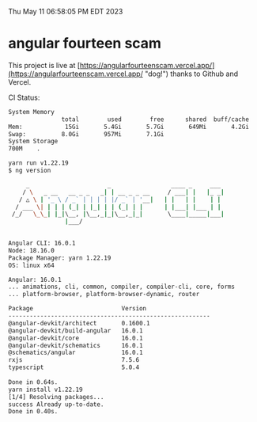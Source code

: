 Thu May 11 06:58:05 PM EDT 2023

# angular fourteen scam


This project is live at [https://angularfourteenscam.vercel.app/](https://angularfourteenscam.vercel.app/ "dog!") thanks to Github and Vercel.

CI Status: 

```bash
System Memory
               total        used        free      shared  buff/cache   available
Mem:            15Gi       5.4Gi       5.7Gi       649Mi       4.2Gi       8.9Gi
Swap:          8.0Gi       957Mi       7.1Gi
System Storage
700M	.
```
```bash
yarn run v1.22.19
$ ng version

     _                      _                 ____ _     ___
    / \   _ __   __ _ _   _| | __ _ _ __     / ___| |   |_ _|
   / △ \ | '_ \ / _` | | | | |/ _` | '__|   | |   | |    | |
  / ___ \| | | | (_| | |_| | | (_| | |      | |___| |___ | |
 /_/   \_\_| |_|\__, |\__,_|_|\__,_|_|       \____|_____|___|
                |___/
    

Angular CLI: 16.0.1
Node: 18.16.0
Package Manager: yarn 1.22.19
OS: linux x64

Angular: 16.0.1
... animations, cli, common, compiler, compiler-cli, core, forms
... platform-browser, platform-browser-dynamic, router

Package                         Version
---------------------------------------------------------
@angular-devkit/architect       0.1600.1
@angular-devkit/build-angular   16.0.1
@angular-devkit/core            16.0.1
@angular-devkit/schematics      16.0.1
@schematics/angular             16.0.1
rxjs                            7.5.6
typescript                      5.0.4
    
Done in 0.64s.
yarn install v1.22.19
[1/4] Resolving packages...
success Already up-to-date.
Done in 0.40s.
```
